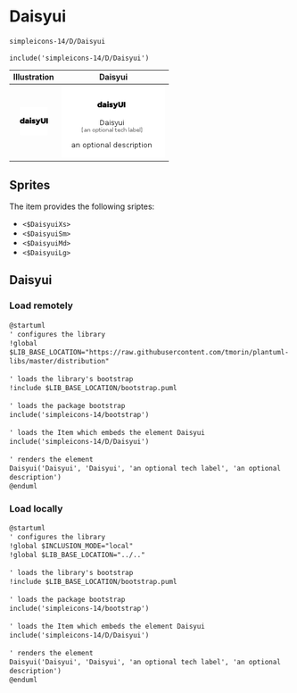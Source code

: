 # Daisyui


```text
simpleicons-14/D/Daisyui
```

```text
include('simpleicons-14/D/Daisyui')
```



| Illustration | Daisyui |
| :---: | :---: |
| ![illustration for Illustration](../../simpleicons-14/D/Daisyui.png) | ![illustration for Daisyui](../../simpleicons-14/D/Daisyui.Local.png) |



## Sprites
The item provides the following sriptes:

- `<$DaisyuiXs>`
- `<$DaisyuiSm>`
- `<$DaisyuiMd>`
- `<$DaisyuiLg>`





## Daisyui

### Load remotely
```plantuml
@startuml
' configures the library
!global $LIB_BASE_LOCATION="https://raw.githubusercontent.com/tmorin/plantuml-libs/master/distribution"

' loads the library's bootstrap
!include $LIB_BASE_LOCATION/bootstrap.puml

' loads the package bootstrap
include('simpleicons-14/bootstrap')

' loads the Item which embeds the element Daisyui
include('simpleicons-14/D/Daisyui')

' renders the element
Daisyui('Daisyui', 'Daisyui', 'an optional tech label', 'an optional description')
@enduml
```

### Load locally
```plantuml
@startuml
' configures the library
!global $INCLUSION_MODE="local"
!global $LIB_BASE_LOCATION="../.."

' loads the library's bootstrap
!include $LIB_BASE_LOCATION/bootstrap.puml

' loads the package bootstrap
include('simpleicons-14/bootstrap')

' loads the Item which embeds the element Daisyui
include('simpleicons-14/D/Daisyui')

' renders the element
Daisyui('Daisyui', 'Daisyui', 'an optional tech label', 'an optional description')
@enduml
```


